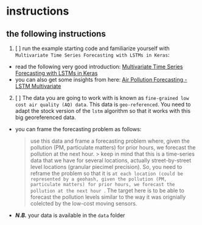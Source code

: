 # instructions
## the following instructions
1. [ ] run the example starting code and familiarize yourself with ```Multivariate Time Series Forecasting with LSTMs in Keras```:
- read the following very good introduction: [Multivariate Time Series Forecasting with LSTMs in Keras](https://machinelearningmastery.com/multivariate-time-series-forecasting-lstms-keras/)
- you can also get some insights from here: [Air Pollution Forecasting - LSTM Multivariate
](https://www.kaggle.com/datasets/rupakroy/lstm-datasets-multivariate-univariate/data)
2. [ ] The data you are going to work with is known as ``` fine-grained low cost air quality (AQ) data ```. This data is ``` geo-referenced ```. You need to adapt the stock version of the ```lstm``` algorithm so that it works with this big georeferenced data. 
- you can frame the forecasting problem as follows:
    > use this data and frame a forecasting problem where, given the pollution (PM, particulate matters) for prior hours, we forecast the pollution at the next hour.
        > keep in mind that this is a time-series data that we have for several locations, actually street-by-street level locations (granular piecimel precision). So, you need to reframe the problem so that it is ```at each location (could be represented by a geohash, given the pollution (PM, particulate matters) for prior hours, we forecast the pollution at the next hour ```. The target here is to be able to forecast the pollution levels similar to the way it was orignially colelcted by the low-cost moving sensors.
- ***N.B.*** your data is available in the ```data``` folder 

